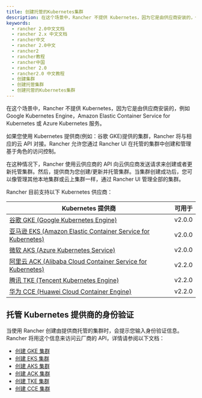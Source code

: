 ```yaml
---
title: 创建托管的Kubernetes集群
description: 在这个场景中，Rancher 不提供 Kubernetes，因为它是由供应商安装的，例如 Google Kubernetes Engine，Amazon Elastic Container Service for Kubernetes 或 Azure Kubernetes 服务。如果您使用 Kubernetes 提供商(例如：谷歌 GKE)提供的集群，Rancher 将与相应的云 API 对接。Rancher 允许您通过 Rancher UI 在托管的集群中创建和管理基于角色的访问控制。在这种情况下，Rancher 使用云供应商的 API 向云供应商发送请求来创建或者更新托管集群。然后，提供商为您创建/更新并托管集群。当集群创建成功后，您可以像管理其他本地集群或云上集群一样，通过 Rancher UI 管理全部的集群。
keywords:
  - rancher 2.0中文文档
  - rancher 2.x 中文文档
  - rancher中文
  - rancher 2.0中文
  - rancher2
  - rancher教程
  - rancher中国
  - rancher 2.0
  - rancher2.0 中文教程
  - 创建集群
  - 创建托管集群
  - 创建托管的Kubernetes集群
---
```


在这个场景中，Rancher 不提供 Kubernetes，因为它是由供应商安装的，例如 Google Kubernetes Engine，Amazon Elastic Container Service for Kubernetes 或 Azure Kubernetes 服务。

如果您使用 Kubernetes 提供商(例如：谷歌 GKE)提供的集群，Rancher 将与相应的云 API 对接。Rancher 允许您通过 Rancher UI 在托管的集群中创建和管理基于角色的访问控制。

在这种情况下，Rancher 使用云供应商的 API 向云供应商发送请求来创建或者更新托管集群。然后，提供商为您创建/更新并托管集群。当集群创建成功后，您可以像管理其他本地集群或云上集群一样，通过 Rancher UI 管理全部的集群。

Rancher 目前支持以下 Kubernetes 供应商：

| Kubernetes 提供商                                                                                              | 可用于 |
| -------------------------------------------------------------------------------------------------------------- | ------ |
| [谷歌 GKE (Google Kubernetes Engine)](https://cloud.google.com/kubernetes-engine/)                             | v2.0.0 |
| [亚马逊 EKS (Amazon Elastic Container Service for Kubernetes)](https://aws.amazon.com/eks/)                    | v2.0.0 |
| [微软 AKS (Azure Kubernetes Service)](https://azure.microsoft.com/en-us/services/kubernetes-service/)          | v2.0.0 |
| [阿里云 ACK (Alibaba Cloud Container Service for Kubernetes)](https://www.alibabacloud.com/product/kubernetes) | v2.2.0 |
| [腾讯 TKE (Tencent Kubernetes Engine)](https://intl.cloud.tencent.com/product/tke)                             | v2.2.0 |
| [华为 CCE (Huawei Cloud Container Engine)](https://www.huaweicloud.com/product/cce.html)                       | v2.2.0 |

## 托管 Kubernetes 提供商的身份验证

当使用 Rancher 创建由提供商托管的集群时，会提示您输入身份验证信息。Rancher 将用这个信息来访问云厂商的 API，详情请参阅以下文档：

- [创建 GKE 集群](/docs/cluster-provisioning/hosted-kubernetes-clusters/gke/_index)
- [创建 EKS 集群](/docs/cluster-provisioning/hosted-kubernetes-clusters/eks/_index)
- [创建 AKS 集群](/docs/cluster-provisioning/hosted-kubernetes-clusters/aks/_index)
- [创建 ACK 集群](/docs/cluster-provisioning/hosted-kubernetes-clusters/ack/_index)
- [创建 TKE 集群](/docs/cluster-provisioning/hosted-kubernetes-clusters/tke/_index)
- [创建 CCE 集群](/docs/cluster-provisioning/hosted-kubernetes-clusters/cce/_index)
